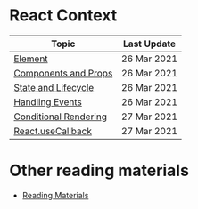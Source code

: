 # React Context

| Topic                                             | Last Update |
| ------------------------------------------------- | ----------- |
| [Element](./element.md)                           | 26 Mar 2021 |
| [Components and Props](./components-and-props.md) | 26 Mar 2021 |
| [State and Lifecycle](./state-and-lifecycle.md)   | 26 Mar 2021 |
| [Handling Events](./handling-events.md)           | 26 Mar 2021 |
| [Conditional Rendering](./handling-events.md)     | 27 Mar 2021 |
| [React.useCallback](./use-callback.md)     | 27 Mar 2021 |

# Other reading materials

- [Reading Materials](./reading-materials.md)
